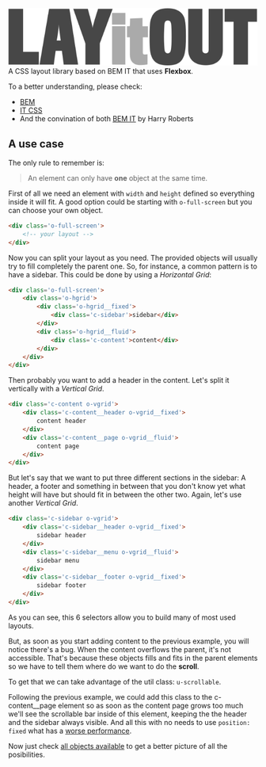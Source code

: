 ![](./assets/logo.svg)
A CSS layout library based on BEM IT that uses **Flexbox**.

To a better understanding, please check:

- [BEM](https://css-tricks.com/bem-101/)
- [IT CSS](http://csswizardry.net/talks/2014/11/itcss-dafed.pdf)
- And the convination of both [BEM IT](http://csswizardry.com/2015/08/bemit-taking-the-bem-naming-convention-a-step-further/) by Harry Roberts

## A use case

The only rule to remember is:

>An element can only have **one** object at the same time.

First of all we need an element with `width` and `height` defined so everything inside it will fit. A good option could be starting with `o-full-screen` but you can choose your own object.

```html
<div class='o-full-screen'>
	<!-- your layout -->
</div>
```

Now you can split your layout as you need. The provided objects will usually try to fill completely the parent one. So, for instance, a common pattern is to have a sidebar. This could be done by using a *Horizontal Grid*:

```html
<div class='o-full-screen'>
	<div class='o-hgrid'>
		<div class='o-hgrid__fixed'>
			<div class='c-sidebar'>sidebar</div>
		</div>
		<div class='o-hgrid__fluid'>
			<div class='c-content'>content</div>
		</div>
	</div>
</div>
```

Then probably you want to add a header in the content. Let's split it vertically with a *Vertical Grid*.

```html
<div class='c-content o-vgrid'>
	<div class='c-content__header o-vgrid__fixed'>
		content header
	</div>
	<div class='c-content__page o-vgrid__fluid'>
		content page
	</div>
</div>
```
But let's say that we want to put three different sections in the sidebar: A header, a footer and something in between that you don't know yet what height will have but should fit in between the other two. Again, let's use another *Vertical Grid*.

```html
<div class='c-sidebar o-vgrid'>
	<div class='c-sidebar__header o-vgrid__fixed'>
		sidebar header
	</div>
	<div class='c-sidebar__menu o-vgrid__fluid'>
		sidebar menu
	</div>
	<div class='c-sidebar__footer o-vgrid__fixed'>
		sidebar footer
	</div>
</div>
```

As you can see, this 6 selectors allow you to build many of most used layouts.

But, as soon as you start adding content to the previous example, you will notice there's a bug. When the content overflows the parent, it's not accessible. That's because these objects fills and fits in the parent elements so we have to tell them where do we want to do the **scroll**.

To get that we can take advantage of the util class: `u-scrollable`.

Following the previous example, we could add this class to the c-content__page element so as soon as the content page grows too much we'll see the scrollable bar inside of this element, keeping the the header and the sidebar always visible. And all this with no needs to use `position: fixed` what has a [worse performance](http://fourkitchens.com/blog/article/fix-scrolling-performance-css-will-change-property).

Now just check [all objects available](objects.md) to get a better picture of all the posibilities.
